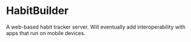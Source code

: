 # HabitBuilder
A web-based habit tracker server. Will eventually add interoperability with apps that run on mobile devices.
